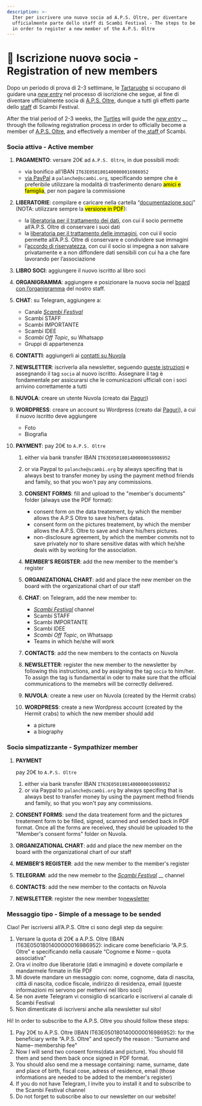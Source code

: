 ```yaml
---
description: >-
  Iter per iscrivere unə nuovə sociə ad A.P.S. Oltre, per diventare
  ufficialmente parte dello staff di Scambi Festival - The steps to be followed
  in order to register a new member of the A.P.S. Oltre
---
```


# 📩 Iscrizione nuovə sociə - Registration of new members

Dopo un periodo di prova di 2-3 settimane, le [Tartarughe](../staff/teams.md#tartarughe) si occupano di guidare una [_new entry_](../staff/new-entry.md) nel processo di iscrizione che segue, al fine di diventare ufficialmente sociə di [A.P.S. Oltre](./), dunque a tutti gli effetti parte dello [staff](../staff/) di Scambi Festival.

After the trial period of 2-3 weeks, the [Turtles](../staff/teams.md#tartarughe) will guide the [_new entry_](../staff/new-entry.md) __ through the following registration process in order to officially become a member of [A.P.S. Oltre](./), and effectively a member of the[ staff ](../staff/)of Scambi. &#x20;

### Sociə attivə - Active member&#x20;

1. **PAGAMENTO**: versare 20€ ad `A.P.S. Oltre`, in due possibili modi:
   * via bonifico all’IBAN `IT63E0501801400000016986952`
   * [via PayPal](https://manuale.scambi.org/paypal.me/apsoltre) a `palanche@scambi.org`, specificando sempre che è preferibile utilizzare la modalità di trasferimento denaro <mark style="background-color:yellow;">amici e famiglia</mark>, per non pagare la commissione
2. **LIBERATORIE**: compilare e caricare nella cartella “[documentazione soci](https://nuvola.scambi.org/f/118956)” (NOTA: utilizzare sempre la <mark style="background-color:yellow;">versione in PDF</mark>):
   * la [liberatoria per il trattamento dei dati](https://nuvola.scambi.org/s/RHPnZDRwJGAemtq), con cui il socio permette all’A.P.S. Oltre di conservare i suoi dati
   * la [liberatoria per il trattamento delle immagini](https://nuvola.scambi.org/s/RHPnZDRwJGAemtq), con cui il socio permette all’A.P.S. Oltre di conservare e condividere sue immagini
   * l’[accordo di riservatezza](https://nuvola.scambi.org/s/fkSYNNW7c9idwoq), con cui il socio si impegna a non salvare privatamente e a non diffondere dati sensibili con cui ha a che fare lavorando per l’associazione
3. **LIBRO SOCI**: aggiungere il nuovo iscritto al libro soci
4. **ORGANIGRAMMA**: aggiungere e posizionare lə nuovə sociə nel [board con l’organigramma](https://excalidraw.com/#room=070376fd2cc858d3ca9d,2ni3CTKNyeORDgZADqthww) del nostro staff.
5. **CHAT**: su Telegram, aggiungere a:
   * Canale [_Scambi Festival_](https://t.me/scambifestival)
   * Scambi STAFF
   * Scambi IMPORTANTE
   * Scambi IDEE
   * _Scambi Off Topic_, su Whatsapp
   * Gruppi di appartenenza
6. **CONTATTI**: aggiungerli ai [contatti su Nuvola](https://nuvola.scambi.org/apps/contacts)
7. **NEWSLETTER**: iscriverlə alla newsletter, seguendo [queste istruzioni](../base-knowledge/piattaforme-e-strumenti/buttondown.md) e assegnando il tag `sociə` al nuovo iscritto. Assegnare il tag è fondamentale per assicurarsi che le comunicazioni ufficiali con i soci arrivino correttamente a tutti
8. **NUVOLA**: creare un utente Nuvola (creato dai [Paguri](../staff/teams.md#paguri))
9.  **WORDPRESS**: creare un account su Wordpress (creato dai [Paguri](../staff/teams.md#paguri)), a cui il nuovo iscritto deve aggiungere

    * Foto
    * Biografia





1. **PAYMENT**: pay 20€ to  `A.P.S. Oltre`
   1. either via bank transfer IBAN `IT63E0501801400000016986952`
   2. or via Paypal to `palanche@scambi.org` by always specifing that is always best to transfer money by using the payment method friends and family, so that you won't pay any commissions.&#x20;
   3. **CONSENT FORMS**: fill and upload to the "member's documents" folder (always use the PDF format):
      * consent form on the data treatement, by which the member allows the A.P.S Oltre to save his/hers datas.&#x20;
      * consent form on the pictures treatement, by which the member allows the A.P.S. Oltre to save and share his/hers pictures.&#x20;
      * non-disclosure agreement, by which the member commits not to save privately nor to share sensitive datas with which he/she deals with by working for the association.&#x20;
   4. **MEMBER'S REGISTER**: add the new member to the member's register&#x20;
   5. **ORGANIZATIONAL CHART**: add and place the new member on the board with the organizational chart of our staff&#x20;
   6. **CHAT**: on Telegram, add the new member to:
      * [_Scambi Festival_](https://t.me/scambifestival) channel&#x20;
      * Scambi STAFF
      * Scambi IMPORTANTE
      * Scambi IDEE
      * _Scambi Off Topic_, on Whatsapp&#x20;
      * Teams in which he/she will work&#x20;
   7. **CONTACTS**: add the new members to the contacts on Nuvola&#x20;
   8. **NEWSLETTER**: register the new member to the newsletter by following this instructions, and by assigning the tag `sociə` to him/her. To assign the tag is fundamental in oder to make sure that the official communications to the memebrs will be correctly delivered. &#x20;
   9. **NUVOLA**: create a new user on Nuvola (created by the Hermit crabs)
   10. **WORDPRESS**: create a new Wordpress account (created by the Hermit crabs) to which the new member should add

       * a picture&#x20;
       * a biography&#x20;



### Sociə simpatizzante - Sympathizer member&#x20;

1.  **PAYMENT** &#x20;

    &#x20;pay 20€ to  `A.P.S. Oltre`

    1. either via bank transfer IBAN `IT63E0501801400000016986952`
    2. or via Paypal to `palanche@scambi.org` by always specifing that is always best to transfer money by using the payment method friends and family, so that you won't pay any commissions.&#x20;
2. **CONSENT FORMS**: send the data treatement form and the pictures treatement form to be filled, signed, scanned and sended back in PDF format. Once all the forms are received, they should be uploaded to the "Member's consent forms" folder on Nuvola.&#x20;
3. **ORGANIZATIONAL CHART**: add and place the new member on the board with the organizational chart of our staff&#x20;
4. **MEMBER'S REGISTER**: add the new member to the member's register
5. **TELEGRAM**: add the new memebr to the [_Scambi Festival_](https://t.me/scambifestival) __ channel&#x20;
6. **CONTACTS**: add the new member to the contacts on Nuvola&#x20;
7. **NEWSLETTER**:  register the new member to[newsletter](https://buttondown.email/scambi)





### Messaggio tipo - Simple of a message to be sended

Ciao! Per iscriversi all’A.P.S. Oltre ci sono degli step da seguire:

1. Versare la quota di 20€ a A.P.S. Oltre (IBAN IT63E0501801400000016986952): indicare come beneficiario “A.P.S. Oltre” e specificando nella causale “Cognome e Nome – quota associativa”
2. Ora vi inoltro due liberatorie (dati e immagini) e dovete compilarle e mandarmele firmate in file PDF
3. Mi dovete mandare un messaggio con: nome, cognome, data di nascita, città di nascita, codice fiscale, indirizzo di residenza, email (queste informazioni mi servono per mettervi nel libro soci)
4. Se non avete Telegram vi consiglio di scaricarlo e iscrivervi al canale di Scambi Festival
5. Non dimenticate di iscriversi anche alla newsletter sul sito!



Hi! In order to subscribe to the A.P.S. Oltre you should follow these steps:&#x20;

1. Pay 20€ to A.P.S. Oltre (IBAN IT63E0501801400000016986952): for the beneficiary write “A.P.S. Oltre” and specify the reason : “Surname and Name– membership fee"
2. Now I will send two consent forms(data and picture). You should fill them and send them back once signed in PDF format.&#x20;
3. You should also send me a message containing: name, surname, date and place of birth, fiscal cose, adress of residence, email (those informations are needed to be added to the member's register)&#x20;
4. If you do not have Telegram, I invite you to install it and to subscribe to the Scambi Festival channel &#x20;
5. Do not forget to subscribe also to our newsletter on our website!&#x20;

